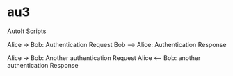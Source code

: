 au3
===

AutoIt Scripts

<uml>
Alice -> Bob: Authentication Request
Bob --> Alice: Authentication Response

Alice -> Bob: Another authentication Request
Alice <-- Bob: another authentication Response
</uml>
